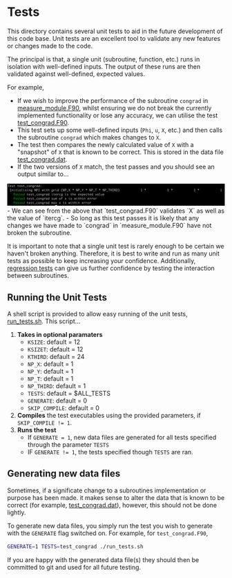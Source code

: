 # Tests

This directory contains several unit tests to aid in the future development of this code base. Unit tests are an excellent tool to validate any new features or changes made to the code.

The principal is that, a single unit (subroutine, function, etc.) runs in isolation with well-defined inputs. The output of these runs are then validated against well-defined, expected values. 

For example, 
- If we wish to improve the performance of the subroutine `congrad` in [measure_module.F90](../measure_module.F90), whilst ensuring we do not break the currently implemented functionality or lose any accuracy, we can utilise the test [test_congrad.F90](./test_congrad.F90). 
- This test sets up some well-defined inputs (`Phi`, `u`, `X`, etc.) and then calls the subroutine `congrad` which makes changes to `X`. 
- The test then compares the newly calculated value of `X` with a "snapshot" of `X` that is known to be correct. This is stored in the data file [test_congrad.dat](./test_congrad.dat).
- If the two versions of `X` match, the test passes and you should see an output similar to...
<img src="congrad-test-output.png"/>
- We can see from the above that `test_congrad.F90` validates `X` as well as the value of `itercg`.
- So long as this test passes it is likely that any changes we have made to `congrad` in `measure_module.F90` have not broken the subroutine. 

It is important to note that a single unit test is rarely enough to be certain we haven't broken anything. Therefore, it is best to write and run as many unit tests as possible to keep increasing your confidence. Additionally, [regression tests](./e2e_tests/README.md) can give us further confidence by testing the interaction between subroutines.

## Running the Unit Tests

A shell script is provided to allow easy running of the unit tests, [run_tests.sh](./run_tests.sh). This script...
1. **Takes in optional paramaters**
    - `KSIZE`:        default = 12
    - `KSIZET`:       default = 12
    - `KTHIRD`:       default = 24
    - `NP_X`:         default = 1
    - `NP_Y`:         default = 1
    - `NP_T`:         default = 1
    - `NP_THIRD`:     default = 1
    - `TESTS`:        default = $ALL_TESTS
    - `GENERATE`:     default = 0
    - `SKIP_COMPILE`: default = 0
2. **Compiles** the test executables using the provided parameters, if `SKIP_COMPILE != 1`.
3. **Runs the test**
    - If `GENERATE = 1`, new data files are generated for all tests specified through the parameter `TESTS`
    - IF `GENERATE != 1`, the tests specified though `TESTS` are ran.

## Generating new data files

Sometimes, if a significate change to a subroutines implementation or purpose has been made. it makes sense to alter the data that is known to be correct (for example, [test_congrad.dat](./test_congrad.dat)), however, this should not be done lightly. 

To generate new data files, you simply run the test you wish to generate with the `GENERATE` flag switched on. For example, for `test_congrad.F90`,
```sh
GENERATE=1 TESTS=test_congrad ./run_tests.sh
```

If you are happy with the generated data file(s) they should then be committed to git and used for all future testing. 
